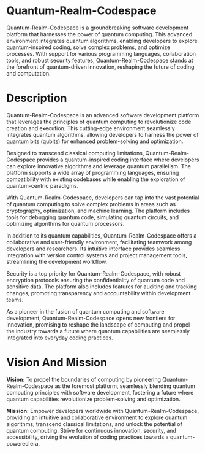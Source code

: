 # Quantum-Realm-Codespace 

Quantum-Realm-Codespace is a groundbreaking software development platform that harnesses the power of quantum computing. This advanced environment integrates quantum algorithms, enabling developers to explore quantum-inspired coding, solve complex problems, and optimize processes. With support for various programming languages, collaboration tools, and robust security features, Quantum-Realm-Codespace stands at the forefront of quantum-driven innovation, reshaping the future of coding and computation.

# Description 

Quantum-Realm-Codespace is an advanced software development platform that leverages the principles of quantum computing to revolutionize code creation and execution. This cutting-edge environment seamlessly integrates quantum algorithms, allowing developers to harness the power of quantum bits (qubits) for enhanced problem-solving and optimization.

Designed to transcend classical computing limitations, Quantum-Realm-Codespace provides a quantum-inspired coding interface where developers can explore innovative algorithms and leverage quantum parallelism. The platform supports a wide array of programming languages, ensuring compatibility with existing codebases while enabling the exploration of quantum-centric paradigms.

With Quantum-Realm-Codespace, developers can tap into the vast potential of quantum computing to solve complex problems in areas such as cryptography, optimization, and machine learning. The platform includes tools for debugging quantum code, simulating quantum circuits, and optimizing algorithms for quantum processors.

In addition to its quantum capabilities, Quantum-Realm-Codespace offers a collaborative and user-friendly environment, facilitating teamwork among developers and researchers. Its intuitive interface provides seamless integration with version control systems and project management tools, streamlining the development workflow.

Security is a top priority for Quantum-Realm-Codespace, with robust encryption protocols ensuring the confidentiality of quantum code and sensitive data. The platform also includes features for auditing and tracking changes, promoting transparency and accountability within development teams.

As a pioneer in the fusion of quantum computing and software development, Quantum-Realm-Codespace opens new frontiers for innovation, promising to reshape the landscape of computing and propel the industry towards a future where quantum capabilities are seamlessly integrated into everyday coding practices.

# Vision And Mission 

**Vision:**
To propel the boundaries of computing by pioneering Quantum-Realm-Codespace as the foremost platform, seamlessly blending quantum computing principles with software development, fostering a future where quantum capabilities revolutionize problem-solving and optimization.

**Mission:**
Empower developers worldwide with Quantum-Realm-Codespace, providing an intuitive and collaborative environment to explore quantum algorithms, transcend classical limitations, and unlock the potential of quantum computing. Strive for continuous innovation, security, and accessibility, driving the evolution of coding practices towards a quantum-powered era.
